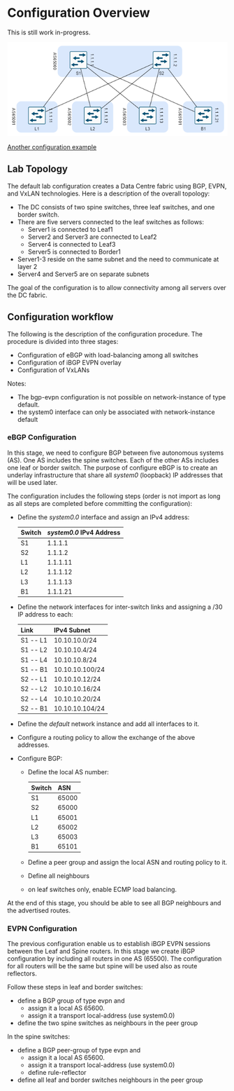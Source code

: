 # Configuration Overview

This is still work in-progress.

![Topology](spineleaf.png)

[Another configuration example](https://networkcloudandeverything.com/configuring-srlinux-nodes-in-a-3-tier-data-center/)


## Lab Topology

The default lab configuration creates a Data Centre fabric using BGP, EVPN, and VxLAN technologies. Here is a description of the overall topology:

- The DC consists of two spine switches, three leaf switches, and one border switch.
- There are five servers connected to the leaf switches as follows:
   - Server1 is connected to Leaf1
   - Server2 and Server3 are connected to Leaf2
   - Server4 is connected to Leaf3
   - Server5 is connected to Border1
- Server1-3 reside on the same subnet and the need to communicate at layer 2
- Server4 and Server5 are on separate subnets

The goal of the configuration is to allow connectivity among all servers over the DC fabric.

## Configuration workflow

The following is the description of the configuration procedure. The procedure is divided into three stages:

- Configuration of eBGP with load-balancing among all switches
- Configuration of iBGP EVPN overlay
- Configuration of VxLANs

Notes:

- The bgp-evpn configuration is not possible on network-instance of type default.
- the system0 interface can only be associated with network-instance default

### eBGP Configuration

In this stage, we need to configure BGP between five autonomous systems (AS). One AS includes the spine switches. Each of the other ASs includes one leaf or border switch. The purpose of configure eBGP is to create an underlay infrastructure that share all *system0* (loopback) IP addresses that will be used later.

The configuration includes the following steps (order is not import as long as all steps are completed before committing the configuration):

- Define the *system0.0* interface and assign an IPv4 address:

    Switch | *system0.0* IPv4 Address
    ---|----
    S1 | 1.1.1.1
    S2 | 1.1.1.2
    L1 | 1.1.1.11
    L2 | 1.1.1.12
    L3 | 1.1.1.13
    B1 | 1.1.1.21

- Define the network interfaces for inter-switch links and assigning a /30 IP address to each:

    Link | IPv4 Subnet
    ---|---
    S1 -- L1 | 10.10.10.0/24
    S1 -- L2 | 10.10.10.4/24
    S1 -- L4 | 10.10.10.8/24
    S1 -- B1 | 10.10.10.100/24
    S2 -- L1 | 10.10.10.12/24
    S2 -- L2 | 10.10.10.16/24
    S2 -- L4 | 10.10.10.20/24
    S2 -- B1 | 10.10.10.104/24

- Define the *default* network instance and add all interfaces to it.
- Configure a routing policy to allow the exchange of the above addresses.
- Configure BGP:
   - Define the local AS number:

     Switch | ASN
     ---|----
     S1 | 65000
     S2 | 65000
     L1 | 65001
     L2 | 65002
     L3 | 65003
     B1 | 65101

   - Define a peer group and assign the local ASN and routing policy to it.
   - Define all neighbours
   - on leaf switches only, enable ECMP load balancing.

At the end of this stage, you should be able to see all BGP neighbours and the advertised routes.

### EVPN Configuration

The previous configuration enable us to establish iBGP EVPN sessions between the Leaf and Spine routers. In this stage we create iBGP configuration by including all routers in one AS (65500). The configuration for all routers will be the same but spine will be used also as route reflectors.

Follow these steps in leaf and border switches:

- define a BGP group of type evpn and
  - assign it a local AS 65600.
  - assign it a transport local-address (use system0.0)
- define the two spine switches as neighbours in the peer group

In the spine switches:

- define a BGP peer-group of type evpn and
  - assign it a local AS 65600.
  - assign it a transport local-address (use system0.0)
  - define rule-reflector
- define all leaf and border switches neighbours in the peer group

